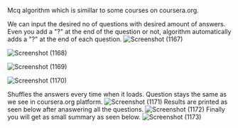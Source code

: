  Mcq algorithm which is simillar to some courses on coursera.org.
 
 We can input the desired no of questions with desired amount of answers. Even you add a "?" at the end of the question or not, algorithm automatically adds a "?" at the end of each question. 
![Screenshot (1167)](https://user-images.githubusercontent.com/126737598/222487375-61199fe4-670f-4ef4-a535-c6d4caea2aae.png)

![Screenshot (1168)](https://user-images.githubusercontent.com/126737598/222487409-4ebd6c80-2ad7-4689-8f12-d560bece8c82.png)

![Screenshot (1169)](https://user-images.githubusercontent.com/126737598/222487451-4507768d-d7b0-41f2-babd-2ef79274f9a6.png)

![Screenshot (1170)](https://user-images.githubusercontent.com/126737598/222487472-84bc7529-60a1-4286-9401-6fbd9add6809.png)

Shuffles the answers every time when it loads. Question stays the same as we see in coursera.org platform. 
![Screenshot (1171)](https://user-images.githubusercontent.com/126737598/222487498-663601ea-b773-4735-ae27-dbec88902b9f.png)
Results are printed as seen below after anaswering all the questions.
![Screenshot (1172)](https://user-images.githubusercontent.com/126737598/222487528-51b0ba4c-f37c-4f3b-84d0-aa3589794d4d.png)
Finally you will get as small summary as seen below.
![Screenshot (1173)](https://user-images.githubusercontent.com/126737598/222487560-2a6ed1ab-2707-4553-bba1-b39a11dae27e.png)
